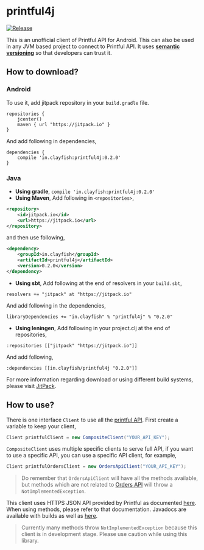 # printful4j

[![Release](https://jitpack.io/v/clayfish/printful4j.svg)](https://jitpack.io/#clayfish/printful4j)

This is an unofficial client of Printful API for Android. This can also be used in any JVM based
project to connect to Printful API. It uses [**semantic versioning**](http://semver.org/) so that
developers can trust it.

## How to download?

### Android
To use it, add jitpack repository in your `build.gradle` file.

```
repositories {
    jcenter()
    maven { url "https://jitpack.io" }
}
```

And add following in dependencies,

```
dependencies {
    compile 'in.clayfish:printful4j:0.2.0'
}
```

### Java

* **Using gradle**, `compile 'in.clayfish:printful4j:0.2.0'`
* **Using Maven**, Add following in `<repositories>`,

``` xml
<repository>
    <id>jitpack.io</id>
    <url>https://jitpack.io</url>
</repository>
```
 and then use following,

``` xml
<dependency>
    <groupId>in.clayfish</groupId>
    <artifactId>printful4j</artifactId>
    <version>0.2.0</version>
</dependency>
```

* **Using sbt**, Add following at the end of resolvers in your `build.sbt`,
```
resolvers += "jitpack" at "https://jitpack.io"
```
And add following in the dependencies,
```
libraryDependencies += "in.clayfish" % "printful4j" % "0.2.0"
```

* **Using leningen**, Add following in your project.clj at the end of repositories,
```
:repositories [["jitpack" "https://jitpack.io"]]
```
And add following,
```
:dependencies [[in.clayfish/printful4j "0.2.0"]]
```

For more information regarding download or using different build systems, please visit
[JitPack](https://jitpack.io/#clayfish/printful4j/SNAPSHOT).

## How to use?
There is one interface `Client` to use all the [printful API](https://www.theprintful.com/docs).
First create a variable to keep your client,

``` java
Client printfulClient = new CompositeClient("YOUR_API_KEY");
```

`CompositeClient` uses multiple specific clients to serve full API, if you want to use a specific
API, you can use a specific API client, for example,
``` java
Client printfulOrdersClient = new OrdersApiClient("YOUR_API_KEY");
```

> Do remember that `OrdersApiClient` will have all the methods available, but methods which are not
related to [Orders API](https://www.theprintful.com/docs/orders) will throw a `NotImplementedException`.

This client uses HTTPS JSON API provided by Printful as documented
[here](https://www.theprintful.com/docs). When using methods, please refer to that documentation.
Javadocs are available with builds as well as
[here](https://jitpack.io/com/github/clayfish/printful4j/f0095e50da/javadoc/).

> Currently many methods throw `NotImplementedException` because this client is in development
stage. Please use caution while using this library.
